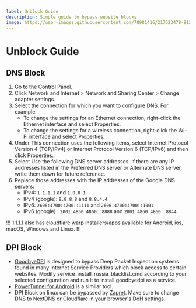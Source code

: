 ```yaml
---
label: Unblock Guide
description: Simple guide to bypass website blocks
image: https://user-images.githubusercontent.com/78981416/217623478-91268767-ba25-4498-9755-bc0eeca97033.gif
---
```


# Unblock Guide

## DNS Block

1. Go to the Control Panel.
2. Click Network and Internet > Network and Sharing Center > Change adapter settings. 
3. Select the connection for which you want to configure DNS. For example:
	- To change the settings for an Ethernet connection, right-click the Ethernet interface and select Properties.
	- To change the settings for a wireless connection, right-click the Wi-Fi interface and select Properties.
4. Under This connection uses the following items, select Internet Protocol Version 4 (TCP/IPv4) or Internet Protocol Version 6 (TCP/IPv6) and then click Properties.
5. Select Use the following DNS server addresses. If there are any IP addresses listed in the Preferred DNS server or Alternate DNS server, write them down for future reference.
6. Replace those addresses with the IP addresses of the Google DNS servers:
	- IPv4: `1.1.1.1` and `1.0.0.1`
	- IPv4 (google): `8.8.8.8` and `8.8.4.4`
	- IPv6: `2606:4700:4700::1111` and `2606:4700:4700::1001`
	- IPv6 (google) : `2001:4860:4860::8888` and `2001:4860:4860::8844`

!!!
[1.1.1.1](https://1.1.1.1/) also has cloudflare warp installers/apps available for Android, ios, macOS, Windows and Linux.
!!!


## DPI Block

- [GoodbyeDPI](https://github.com/ValdikSS/GoodbyeDPI) is designed to bypass Deep Packet Inspection systems found in many Internet Service Providers which block access to certain websites. Modify service_install_russia_blacklist.cmd according to your selected configuration and run it to install goodbyedpi as a service.
- [PowerTunnel for Android](https://github.com/krlvm/PowerTunnel-Android) is a similar tool.
- DPI Block on linux can be bypassed by [Zapret](https://github.com/bol-van/zapret). Make sure to change DNS to NextDNS or Cloudflare in your browser's DoH settings.
